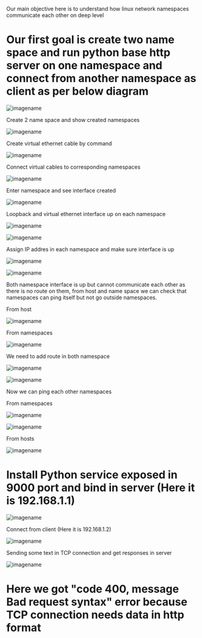 Our main objective here is to understand how linux network namespaces communicate each other on deep level

# Our first goal is create two name space and run python base http server on one namespace and connect from another namespace as client as per below diagram

![imagename](/image/diagram.JPG)

Create 2 name space and show created namespaces

![imagename](/image/1.JPG)

Create virtual ethernet cable by command

![imagename](/image/2.JPG)

Connect virtual cables to corresponding namespaces

![imagename](/image/3.JPG)

Enter namespace and see interface created

![imagename](/image/4.JPG)

Loopback and virtual ethernet interface up on each namespace

![imagename](/image/5.JPG)

![imagename](/image/6.JPG)

Assign IP addres in each namespace and make sure interface is up

![imagename](/image/7.JPG)

![imagename](/image/8.JPG)

Both namespace interface is up but cannot communicate each other as there is no route on them, from host and name space we can check that namespaces can ping itself but not go outside namespaces.

From host

![imagename](/image/9.JPG)

From namespaces

![imagename](/image/10.JPG)

We need to add route in both namespace

![imagename](/image/11.JPG)

![imagename](/image/12.JPG)

Now we can ping each other namespaces

From namespaces

![imagename](/image/14.JPG)

![imagename](/image/15.JPG)

From hosts

![imagename](/image/13.JPG)

# Install Python service exposed in 9000 port and bind in server (Here it is 192.168.1.1)

![imagename](/image/16.JPG)

Connect from client (Here it is 192.168.1.2)

![imagename](/image/17.JPG)

Sending some text in TCP connection and get responses in server

![imagename](/image/18.JPG)

# Here we got "code 400, message Bad request syntax" error because TCP connection needs data in http format

